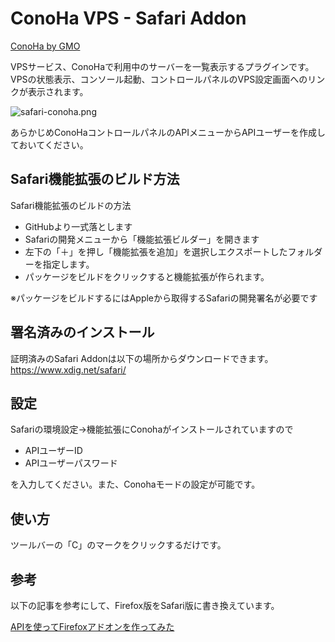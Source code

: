 # ConoHa VPS - Safari Addon

[ConoHa by GMO](https://www.conoha.jp/referral/?token=oEt6WY5Paa5Gt4jzSpNXJKF7ymfHG3efV6uRUAW502ZUQMMq2Bc-6L3)  

VPSサービス、ConoHaで利用中のサーバーを一覧表示するプラグインです。VPSの状態表示、コンソール起動、コントロールパネルのVPS設定画面へのリンクが表示されます。

![safari-conoha.png](https://qiita-image-store.s3.amazonaws.com/0/14768/cd9d233b-233d-c864-77f3-81abec4cb7b8.png "safari-conoha.png")

あらかじめConoHaコントロールパネルのAPIメニューからAPIユーザーを作成しておいてください。  
  
## Safari機能拡張のビルド方法

Safari機能拡張のビルドの方法

+ GitHubより一式落とします
+ Safariの開発メニューから「機能拡張ビルダー」を開きます
+ 左下の「＋」を押し「機能拡張を追加」を選択しエクスポートしたフォルダーを指定します。
+ パッケージをビルドをクリックすると機能拡張が作られます。

※パッケージをビルドするにはAppleから取得するSafariの開発署名が必要です

## 署名済みのインストール

証明済みのSafari Addonは以下の場所からダウンロードできます。
https://www.xdig.net/safari/
    
## 設定

Safariの環境設定→機能拡張にConohaがインストールされていますので
+ APIユーザーID
+ APIユーザーパスワード

を入力してください。また、Conohaモードの設定が可能です。
  
## 使い方

ツールバーの「C」のマークをクリックするだけです。

## 参考

以下の記事を参考にして、Firefox版をSafari版に書き換えています。

[APIを使ってFirefoxアドオンを作ってみた](https://www.conoha.jp/conoben/archives/10061)
